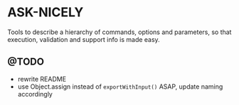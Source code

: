 # ASK-NICELY
Tools to describe a hierarchy of commands, options and parameters, so that execution, validation and support info is made easy.

## @TODO
- rewrite README
- use Object.assign instead of `exportWithInput()` ASAP, update naming accordingly